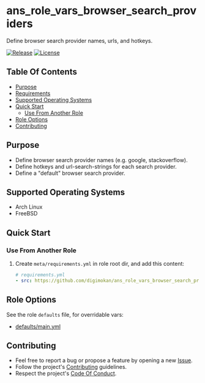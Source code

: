 # ans_role_vars_browser_search_providers

Define browser search provider names, urls, and hotkeys.

[![Release](https://img.shields.io/github/release/digimokan/ans_role_vars_browser_search_providers.svg?label=release)](https://github.com/digimokan/ans_role_vars_browser_search_providers/releases/latest "Latest Release Notes")
[![License](https://img.shields.io/badge/license-MIT-blue.svg?label=license)](LICENSE.md "Project License")

## Table Of Contents

* [Purpose](#purpose)
* [Requirements](#requirements)
* [Supported Operating Systems](#supported-operating-systems)
* [Quick Start](#quick-start)
    * [Use From Another Role](#use-from-another-role)
* [Role Options](#role-options)
* [Contributing](#contributing)

## Purpose

* Define browser search provider names (e.g. google, stackoverflow).
* Define hotkeys and url-search-strings for each search provider.
* Define a "default" browser search provider.

## Supported Operating Systems

* Arch Linux
* FreeBSD

## Quick Start

### Use From Another Role

1. Create `meta/requirements.yml` in role root dir, and add this content:

   ```yaml
   # requirements.yml
   - src: https://github.com/digimokan/ans_role_vars_browser_search_providers
   ```

## Role Options

See the role `defaults` file, for overridable vars:

  * [defaults/main.yml](../defaults/main.yml)

## Contributing

* Feel free to report a bug or propose a feature by opening a new
  [Issue](https://github.com/digimokan/ans_role_vars_browser_search_providers/issues).
* Follow the project's [Contributing](CONTRIBUTING.md) guidelines.
* Respect the project's [Code Of Conduct](CODE_OF_CONDUCT.md).

